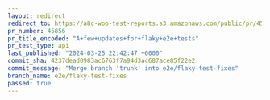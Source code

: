 ```yaml
---
layout: redirect
redirect_to: https://a8c-woo-test-reports.s3.amazonaws.com/public/pr/45856/api/index.html
pr_number: 45856
pr_title_encoded: "A+few+updates+for+flaky+e2e+tests"
pr_test_type: api
last_published: "2024-03-25 22:42:47 +0000"
commit_sha: 4237dead0983ac6763f7a94d3ac687ace85f22e2
commit_message: "Merge branch 'trunk' into e2e/flaky-test-fixes"
branch_name: e2e/flaky-test-fixes
passed: true
---
```

